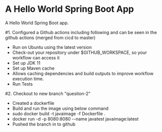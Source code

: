 # A Hello World Spring Boot App

A Hello World Spring Boot app.

#1. Configured a Github actions including following and can be seen in the github actions (merged from cicd to master)

  - Run on Ubuntu using the latest version
  - Check-out your repository under $GITHUB_WORKSPACE, so your workflow can access it
  - Set up JDK 11
  - Set up Maven cache
  -  Allows caching dependencies and build outputs to improve workflow execution time.
  - Run Tests

#2. Checkout to new branch "quesiton-2" 
  - Created a dockerfile
  - Build and run the image using below command
  - sudo docker build -t javaimage -f Dockerfile .
  - docker run -d -p  8080:8080 --name javatest javaimage:latest
  - Pushed the branch in to github
